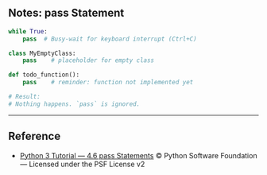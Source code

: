 ## Notes: pass Statement
```python
while True:
    pass  # Busy-wait for keyboard interrupt (Ctrl+C)

class MyEmptyClass:
    pass    # placeholder for empty class

def todo_function():
    pass    # reminder: function not implemented yet

# Result:
# Nothing happens. `pass` is ignored.

```
---
## Reference
- [Python 3 Tutorial — 4.6 pass Statements](https://docs.python.org/3/tutorial/controlflow.html#pass-statements)
© Python Software Foundation — Licensed under the PSF License v2
